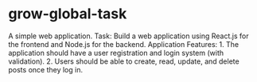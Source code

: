 # grow-global-task
A simple web application. Task: Build a web application using React.js for the frontend and Node.js for the backend. Application Features: 1. The application should have a user registration and login system (with validation). 2. Users should be able to create, read, update, and delete posts once they log in. 
